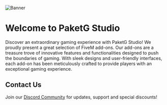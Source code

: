 ![Banner](https://i.imgur.com/WFiwVuv.png)

# Welcome to PaketG Studio

Discover an extraordinary gaming experience with PaketG Studio! We proudly present a great selection of FiveM add-ons. Our add-ons are a treasure trove of innovative features and functionalities designed to push the boundaries of gaming. With sleek designs and user-friendly interfaces, each add-on has been meticulously crafted to provide players with an exceptional gaming experience.

## Contact Us

Join our [Discord Community](https://discord.paketg.com) for updates, support and special discounts!
